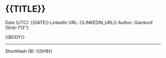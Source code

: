 # {{TITLE}}
Date (UTC): {{DATE}}
LinkedIn URL: {{LINKEDIN_URL}}  <!-- opcional si ya existe -->
Author: Giankoof (SHA-713™)

{{BODY}}

---
ShortHash (8): {{SH8}}  <!-- se rellena tras sellado -->
